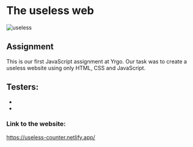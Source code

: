 # The useless web

![useless](https://media.giphy.com/media/EBId5v0YNRyPGHytLK/giphy.gif)

## Assignment

This is our first JavaScript assignment at Yrgo. Our task was to create a useless website using only HTML, CSS and JavaScript.

## Testers:
* 
* 
### Link to the website:
https://useless-counter.netlify.app/
